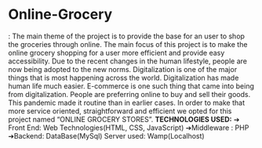# Online-Grocery
:
The main theme of the project is to provide the base for an user to shop the
groceries through online. The main focus of this project is to make the online grocery shopping
for a user more efficient and provide easy accessibility. Due to the recent changes in the human
lifestyle, people are now being adopted to the new norms. Digitalization is one of the major
things that is most happening across the world. Digitalization has made human life much easier.
E-commerce is one such thing that came into being from digitalization. People are preferring
online to buy and sell their goods. This pandemic made it routine than in earlier cases. In order to
make that more service oriented, straightforward and efficient we opted for this project named
“ONLINE GROCERY STORES”.
**TECHNOLOGIES USED:**
➔ Front End: Web Technologies(HTML, CSS, JavaScript)
➔Middleware : PHP
➔Backend: DataBase(MySql)
Server used: Wamp(Localhost)
